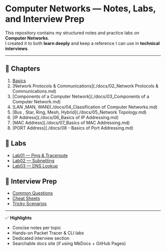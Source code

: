 # Computer Networks — Notes, Labs, and Interview Prep

This repository contains my structured notes and practice labs on **Computer Networks**.  
I created it to both **learn deeply** and keep a reference I can use in **technical interviews**.

---

## 📖 Chapters
1. [Basics](./docs/01_basics.md)
2. [Network Protocols & Communications](./docs/02_Network Protocols & Communications.md)
3. [Components of a Computer Network](./docs/03_Components of a Computer Network.md)
4. [LAN ,MAN, WAN](./docs/04_Classification of Computer Networks.md)
5. [Bus , Star, Ring, Mesh, Hybrid](./docs/05_Network Topology.md)
6. [IP Address](./docs/06_Basics of IP Addressing.md)
7. [MAC Address](./docs/07_Basics of MAC Addressing.md)
8. [PORT Address](./docs/08 - Basics of Port Addressing.md)
## 🧪 Labs
- [Lab01 — Ping & Traceroute](./labs/lab01_ping_traceroute.md)
- [Lab02 — Subnetting](./labs/lab02_subnetting.md)
- [Lab03 — DNS Lookup](./labs/lab03_dns_lookup.md)

## 💼 Interview Prep
- [Common Questions](./interview-prep/common_questions.md)
- [Cheat Sheets](./interview-prep/cheat_sheets.md)
- [Tricky Scenarios](./interview-prep/tricky_scenarios.md)

---

✅ **Highlights**
- Concise notes per topic  
- Hands-on Packet Tracer & CLI labs  
- Dedicated interview section  
- Searchable docs site (if using MkDocs + GitHub Pages)
